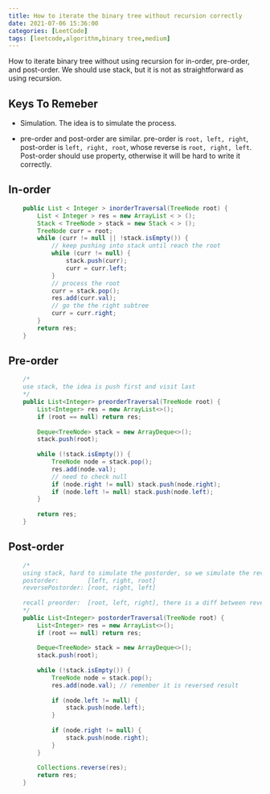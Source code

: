 ```yaml
---
title: How to iterate the binary tree without recursion correctly
date: 2021-07-06 15:36:00
categories: [LeetCode]
tags: [leetcode,algorithm,binary tree,medium]
---
```

How to iterate binary tree without using recursion for in-order, pre-order, and post-order. 
We should use stack, but it is not as straightforward as using recursion.
<!--more-->
## Keys To Remeber
- Simulation. The idea is to simulate the process. 

- pre-order and post-order are similar. pre-order is `root, left, right`, post-order is `left, right, root`, whose reverse is `root, right, left`. Post-order should use property, otherwise it will be hard to write it correctly. 

## In-order
```java
    public List < Integer > inorderTraversal(TreeNode root) {
        List < Integer > res = new ArrayList < > ();
        Stack < TreeNode > stack = new Stack < > ();
        TreeNode curr = root;
        while (curr != null || !stack.isEmpty()) {
            // keep pushing into stack until reach the root
            while (curr != null) {
                stack.push(curr);
                curr = curr.left;
            }
            // process the root
            curr = stack.pop();
            res.add(curr.val);
            // go the the right subtree
            curr = curr.right;
        }
        return res;
    }
```

## Pre-order
```java
    /*
    use stack, the idea is push first and visit last
    */
    public List<Integer> preorderTraversal(TreeNode root) {
        List<Integer> res = new ArrayList<>();
        if (root == null) return res;
       
        Deque<TreeNode> stack = new ArrayDeque<>();
        stack.push(root);
       
        while (!stack.isEmpty()) {
            TreeNode node = stack.pop();
            res.add(node.val);
            // need to check null
            if (node.right != null) stack.push(node.right);
            if (node.left != null) stack.push(node.left);
        }
       
        return res;
    }
```

## Post-order
```java
    /*
    using stack, hard to simulate the postorder, so we simulate the reversePostorder
    postorder:        [left, right, root]
    reversePostorder: [root, right, left]
   
    recall preorder:  [root, left, right], there is a diff between reversePostorder
    */
    public List<Integer> postorderTraversal(TreeNode root) {
        List<Integer> res = new ArrayList<>();
        if (root == null) return res;
       
        Deque<TreeNode> stack = new ArrayDeque<>();
        stack.push(root);
       
        while (!stack.isEmpty()) {
            TreeNode node = stack.pop();
            res.add(node.val); // remember it is reversed result
           
            if (node.left != null) {
                stack.push(node.left);
            }
           
            if (node.right != null) {
                stack.push(node.right);
            }
        }
       
        Collections.reverse(res);
        return res;
    }
```